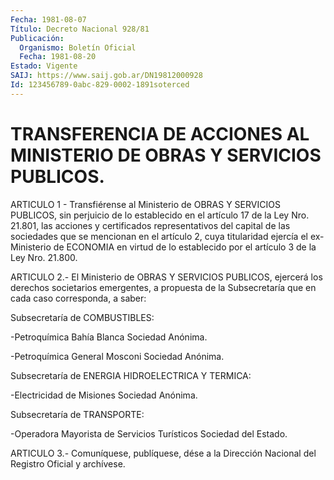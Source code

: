 ```yaml
---
Fecha: 1981-08-07
Título: Decreto Nacional 928/81
Publicación:
  Organismo: Boletín Oficial
  Fecha: 1981-08-20
Estado: Vigente
SAIJ: https://www.saij.gob.ar/DN19812000928
Id: 123456789-0abc-829-0002-1891soterced
---
```

# TRANSFERENCIA DE ACCIONES AL MINISTERIO DE OBRAS Y SERVICIOS PUBLICOS.

<a id="1"></a>
ARTICULO  1  -  Transfiérense  al  Ministerio  de OBRAS Y SERVICIOS PUBLICOS, sin perjuicio de lo establecido en el  artículo  17 de la Ley  Nro.  21.801, las acciones y certificados representativos  del capital de las  sociedades  que se mencionan en el artículo 2, cuya titularidad ejercía el ex-Ministerio  de  ECONOMIA  en virtud de lo establecido por el artículo 3 de la Ley Nro. 21.800.

<a id="2"></a>
ARTICULO  2.- El Ministerio de OBRAS Y SERVICIOS PUBLICOS, ejercerá los derechos societarios emergentes, a propuesta de la Subsecretaría    que  en  cada  caso  corresponda,  a  saber:

Subsecretaría de COMBUSTIBLES:

-Petroquímica Bahía Blanca Sociedad Anónima.

-Petroquímica General Mosconi Sociedad Anónima.

Subsecretaría de ENERGIA HIDROELECTRICA Y TERMICA:

-Electricidad de Misiones Sociedad Anónima.

Subsecretaría de TRANSPORTE:

-Operadora Mayorista  de  Servicios Turísticos Sociedad del Estado.

<a id="3"></a>
ARTICULO  3.- Comuníquese, publíquese, dése a la Dirección Nacional del Registro Oficial y archívese.